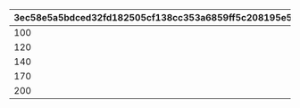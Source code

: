 |3ec58e5a5bdced32fd182505cf138cc353a6859ff5c208195e55738c87440750|ab3c05f1cee948098346d968bc8aa9aad93f539aee23b29acf8022e87f73455a|4e301e06442835306035111437647c6acf3d31c98e47f7f426a06c1b38d1b20c|11c22099d21a36b45b556930ff1c5e4eaaa3797319665becb309395c44baa275|0a274643fbb6cc179e0786963cc58a3d44da9e8b18c532fa7e47c8a143959564|2ac31f7991e1a8f4c937bb55160ca60bcdcafd0252fa0ce661a2f821d5add280|a581c1c1fc06d7260bd529e2cf6227f978ac701da996dffbc1457577f126bad7|c12c1d0b83211d763744201198b10a05d6c8f1db9483f1f0893147903e0f8237|
| --- | --- | --- | --- | --- | --- | --- | --- |
|100|440|0|1|1|400|4|4000|
|120|1100|0|2|2|1000|10|10000|
|140|1540|0|3|3|1400|12|14000|
|170|2200|0|4|4|2000|14|20000|
|200|2970|0|5|5|2700|16|27000|